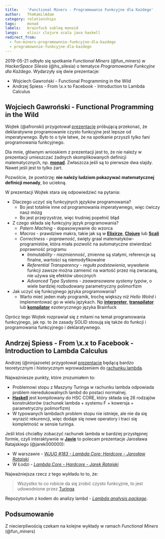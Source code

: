 ```yaml
---
title:    'Functional Miners - Programowanie Funkcyjne dla Każdego'
author:   TheKamilAdam
category: relationships
tags:     monad
labels:   brainfuck subleq monoid
langs:    elixir clojure scala java haskell
redirect_from:
  - fun-miners-programownnie-funkcyjne-dla-kazdego
  - programownnie-funkcyjne-dla-kazdego
---
```


2019-05-21 odbyło się spotkanie *Functional Miners* (@fun_miners)
w *HackerSpace Silesia* (@hs_silesia) 
o tematyce *Programowanie Funkcyjne dla Każdego*.
Wydarzyły się dwie prezentacje:
* Wojciech Gawroński - Functional Programming in the Wild
* Andrzej Spiess - From \x.x to Facebook - Introduction to Lambda Calculus

## Wojciech Gawroński - Functional Programming in the Wild

Wojtek (@afronski) przygotował [prezentację](<https://youtu.be/mn4Dg1iYfPg>) 
próbującą przekonać,
że deklaratywne programowanie czysto funkcyjne jest lepsze od imperatywnego.
Było to o tyle łatwe,
że na spotkanie przyszli tylko fani programowania funkcyjnego. 

Dla mnie, 
głównym wnioskiem z prezentacji jest to,
że nie należy w prezentacji umieszczać żadnych skomplikowanych definicji matematycznych, 
np. **[monad](/posts-by-tags/monad)**.
Zwłaszcza jeśli są to pierwsze dwa slajdy.
Nawet jeśli jest to tylko żart.

Pozwólcie, że powtórzę: **nie należy ludziom pokazywać matematycznej definicji monady**, bo uciekną.

W prezentacji Wojtek stara się odpowiedzieć na pytania:
* Dlaczego uczyć się funkcyjnych języków programowania?
  * Bo jest totalnie inne od programowania imperatywnego, więc ćwiczy nasz mózg
  * Bo jest przejrzystrze, więc trudniej popełnić błąd
* Z czego składa się funkcyjny język programowania?
  * *Patern Maching* - dopasowywanie do wzorca
  * *Macros* - prawdziwe makra, 
  takie jak są w  **[Elixirze](/posts-by-langs/elixir)**, **[Clojure](/posts-by-langs/clojure)** lub **[Scali](/posts-by-langs/scala)** 
  * *Correctness* - *poprawność*, święty graal matematyków-programistów,
  która miała pozwolić na automatyczne stwierdzać poprawność programu
    * *Immutability* - *niezmienność*, zmienne są stałymi,
    referencje są finalne,
    wartości są niemodyfikowalne
    * *Referential Transparency* - *reguła podstawienia*, 
    wywołanie funkcji zawsze można zamienić na wartość przez nią zwracaną,
    nie używa się efektów ubocznych 
    * *Advanced Type Systems* - *zaawansowane systemy typów*,
    o wiele bardziej rozbudowany parametryczny polimorfizm
* Jak uczyć się funkcyjnego języka programowania?
  * Warto mieć jeden mały programik,
  trochę większy niż *Hello Wolrd* i implementować go w wielu językach. 
   Np **[interpreter](/posts-by-tags/interpreter)**, **[transpilator](/posts-by-tags/transpiler)** lub **[kompilator](/posts-by-tags/compiler)** ezoterycznego języka Brainfuck

Oprócz tego Wojtek rozprawiał się z mitami na temat programowania funkcyjnego,
jak np. to że zasady SOLID stosują się także do funkcji i programowania funkcyjnego i deklaratywnego.

## Andrzej Spiess - From \x.x to Facebook - Introduction to Lambda Calculus

Andrzej (@ninjazoete) przygotował [prezentację](<https://youtu.be/nZuOyQalVW4>)
będącą bardzo teoretycznym i historycznym wprowadzeniem do [rachunku lambda](<https://pl.wikipedia.org/wiki/Rachunek_lambda>).

Najważniesze punkty, które zrozumiałem to:
* Problemowi stopu z Maszyny Turinga w rachunku lambda odpowiada problem nieredukowalnych lambd do postaci normalnej.
* **[Haskell](/posts-by-langs/haskell)** jest kompilowany do HSC CORE, 
który składa się 26 rodzajów konstruktorów (rachunek lambda + systemu F + kowersja + parametryczny polimorfizm) 
 * W typowanych lambdach problem stopu nie istnieje, 
ale nie da się wyrazić rekurencji,
więc dodaje się nowe operatory i traci się kompletność w sensie turinga.

Jeśli ktoś chciałby zobaczyć rachunek lambda w bardziej przystępnej formie, 
czyli interaktywnie w **[Javie](/posts-by-langs/java)** to polecam prezentacje Jarosława Ratajskiego (@jarek000000):
* W warszawie - *[WJUG #183 - Lambda Core: Hardcore - Jarosław Ratajski](<https://youtu.be/3GJpyHwzuh0>)* 
* W Łodzi - *[Lambda Core - Hardcore - Jarek Ratajski](<https://youtu.be/TYAjT3GQHP4>)*

Najważniejsza rzecz z tego wykładu to to, że:
> Wszystko to co robicie da się zrobić czysto funkcyjnie, 
to jest udowodnione przez [Turinga](<https://pl.wikipedia.org/wiki/Alan_Turing>)

Repozytorium z kodem do analizy lambd - *[Lambda analysis package](<https://github.com/jarekratajski/badlam>)*.

## Podsumowanie

Z niecierpliwością czekam na kolejne wykłady w ramach *Functional Miners* (@fun_miners)
